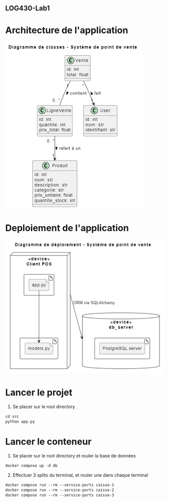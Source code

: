 ## LOG430-Lab1

# Architecture de l'application 
![Architecture de l'application](images/image.png)


# Deploiement de l'application
![Déploiement de l'application](images/image2.png)

# Lancer le projet 
1. Se placer sur le root directory
```
cd src 
python app.py
```

# Lancer le conteneur
1. Se placer sur le root directory et rouler la base de données
```
docker compose up -d db
```
2. Effectuer 3 splits du terminal, et rouler une dans chaque terminal
```
docker compose run --rm --service-ports caisse-1
docker compose run --rm --service-ports caisse-2
docker compose run --rm --service-ports caisse-3
```


